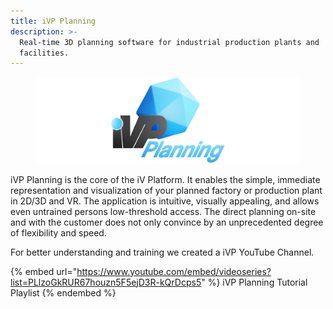 ```yaml
---
title: iVP Planning
description: >-
  Real-time 3D planning software for industrial production plants and
  facilities.
---
```


<figure><img src="../../.gitbook/assets/iVPPlanning_ns.png" alt="Logo iVP Planning"><figcaption></figcaption></figure>

iVP Planning is the core of the iV Platform. It enables the simple, immediate representation and visualization of your planned factory or production plant in 2D/3D and VR. The application is intuitive, visually appealing, and allows even untrained persons low-threshold access. The direct planning on-site and with the customer does not only convince by an unprecedented degree of flexibility and speed.

For better understanding and training we created a iVP YouTube Channel.

{% embed url="https://www.youtube.com/embed/videoseries?list=PLlzoGkRUR67houzn5F5ejD3R-kQrDcps5" %}
iVP Planning Tutorial Playlist
{% endembed %}